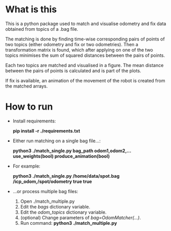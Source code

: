 # What is this

This is a python package used to match and visualise odometry and fix data obtained from topics of a .bag file.

The matching is done by finding time-wise corresponding pairs of points of two topics (either odometry and fix or two odometries). Then a transformation matrix is found, which after applying on one of the two topics minimises the sum of squared distances between the pairs of points.

Each two topics are matched and visualised in a figure. The mean distance between the pairs of points is calculated and is part of the plots.

If fix is available, an animation of the movement of the robot is created from the matched arrays.

# How to run

-   Install requirements:

    **pip install -r ./requirements.txt**

-   Either run matching on a single bag file...:

    **python3 ./match_single.py bag_path odom1,odom2,... use_weights(bool) produce_animation(bool)**

-   For example:

    **python3 ./match_single.py /home/data/spot.bag /icp_odom,/spot/odometry true true**

-   ...or process multiple bag files:
    1)  Open ./match_multiple.py
    2)  Edit the *bags* dictionary variable.
    3)  Edit the *odom_topics* dictionary variable.
    4)  (optional) Change parameters of *bag=OdomMatcher(...)*.
    5)  Run command: **python3 ./match_multiple.py**
